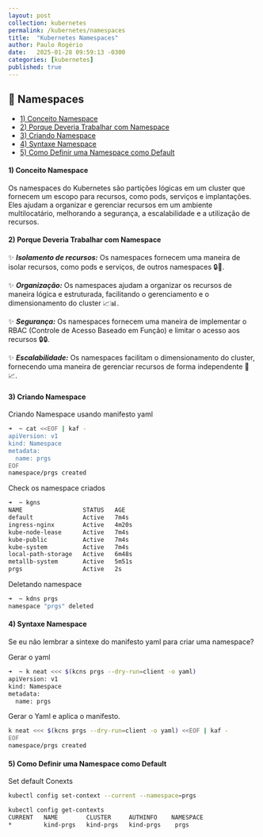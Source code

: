 ```yaml
---
layout: post
collection: kubernetes
permalink: /kubernetes/namespaces
title:  "Kubernetes Namespaces"
author: Paulo Rogério
date:   2025-01-28 09:59:13 -0300
categories: [kubernetes]
published: true
---
```


## 🚀 Namespaces

- [1) Conceito Namespace](#1-conceito-namespace)
- [2) Porque Deveria Trabalhar com Namespace](#2-porque-deveria-trabalhar-com-namespace)
- [3) Criando Namespace](#3-criando-namespace)
- [4) Syntaxe Namespace](#4-syntaxe-namespace)
- [5) Como Definir uma Namespace como Default](#5-como-definir-uma-namespace-como-default)

#### 1) Conceito Namespace

Os namespaces do Kubernetes são partições lógicas em um cluster que fornecem um escopo para recursos, como pods, serviços e implantações. Eles ajudam a organizar e gerenciar recursos em um ambiente multilocatário, melhorando a segurança, a escalabilidade e a utilização de recursos.

#### 2) Porque Deveria Trabalhar com Namespace

✨ ***Isolamento de recursos:*** Os namespaces fornecem uma maneira de isolar recursos, como pods e serviços, de outros namespaces 🔒🔑.

✨ ***Organização:*** Os namespaces ajudam a organizar os recursos de maneira lógica e estruturada, facilitando o gerenciamento e o dimensionamento do cluster 📈📊.

✨ ***Segurança:*** Os namespaces fornecem uma maneira de implementar o RBAC (Controle de Acesso Baseado em Função) e limitar o acesso aos recursos 🔒🔒.

✨ ***Escalabilidade:*** Os namespaces facilitam o dimensionamento do cluster, fornecendo uma maneira de gerenciar recursos de forma independente 🔁📈.

#### 3) Criando Namespace

Criando Namespace usando manifesto yaml

```bash
➜  ~ cat <<EOF | kaf -
apiVersion: v1
kind: Namespace
metadata:
  name: prgs
EOF
namespace/prgs created
```

Check os namespace criados

```bash
➜  ~ kgns
NAME                 STATUS   AGE
default              Active   7m4s
ingress-nginx        Active   4m20s
kube-node-lease      Active   7m4s
kube-public          Active   7m4s
kube-system          Active   7m4s
local-path-storage   Active   6m48s
metallb-system       Active   5m51s
prgs                 Active   2s
```

Deletando namespace 

```bash
➜  ~ kdns prgs
namespace "prgs" deleted
```

#### 4) Syntaxe Namespace

Se eu não lembrar a sintexe do manifesto yaml para criar uma namespace?

Gerar o yaml 

```bash
➜  ~ k neat <<< $(kcns prgs --dry-run=client -o yaml)
apiVersion: v1
kind: Namespace
metadata:
  name: prgs
```

Gerar o Yaml e aplica o manifesto.

```bash
k neat <<< $(kcns prgs --dry-run=client -o yaml) <<EOF | kaf -
EOF
namespace/prgs created
```

#### 5) Como Definir uma Namespace como Default

Set default Conexts

```bash
kubectl config set-context --current --namespace=prgs
```

```bash
kubectl config get-contexts
CURRENT   NAME        CLUSTER     AUTHINFO    NAMESPACE
*         kind-prgs   kind-prgs   kind-prgs    prgs
```